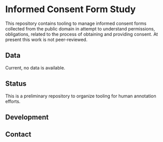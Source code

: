 # Informed Consent Form Study
This repository contains tooling to manage informed consent forms collected from the public domain in attempt to understand permissions, obligations, related to the process of obtaining and providing consent. At present this work is not peer-reviewed.

## Data
Current, no data is available.

## Status
This is a preliminary repository to organize tooling for human annotation efforts.

## Development

## Contact
